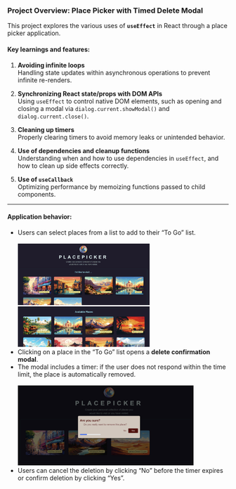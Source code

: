### Project Overview: Place Picker with Timed Delete Modal

This project explores the various uses of **`useEffect`** in React through a place picker application.

#### Key learnings and features:

1. **Avoiding infinite loops**  
   Handling state updates within asynchronous operations to prevent infinite re-renders.

2. **Synchronizing React state/props with DOM APIs**  
   Using `useEffect` to control native DOM elements, such as opening and closing a modal via `dialog.current.showModal()` and `dialog.current.close()`.

3. **Cleaning up timers**  
   Properly clearing timers to avoid memory leaks or unintended behavior.

4. **Use of dependencies and cleanup functions**  
   Understanding when and how to use dependencies in `useEffect`, and how to clean up side effects correctly.

5. **Use of `useCallback`**  
   Optimizing performance by memoizing functions passed to child components.

---

#### Application behavior:

* Users can select places from a list to add to their “To Go” list.  
  <br />
  <img src="./src/assets/PlacePicker.png" alt="Place Picker" width="300" />
  <br />
  <img src="./src/assets/AvailablePlaces.png" alt="Available Places" width="300" />
* Clicking on a place in the “To Go” list opens a **delete confirmation modal**.  
* The modal includes a timer: if the user does not respond within the time limit, the place is automatically removed.  
  <br />
  <img src="./src/assets/Modal.png" alt="Delete Confirmation Modal" width="400" />
* Users can cancel the deletion by clicking “No” before the timer expires or confirm deletion by clicking “Yes”.
